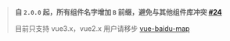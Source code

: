 > **自 `2.0.0` 起，所有组件名字增加 `B` 前缀，避免与其他组件库冲突 [#24](https://github.com/yue1123/vue3-baidu-map-gl/issues/24)**
>
> 目前只支持 vue3.x，vue2.x 用户请移步 [vue-baidu-map](https://github.com/Dafrok/vue-baidu-map)
